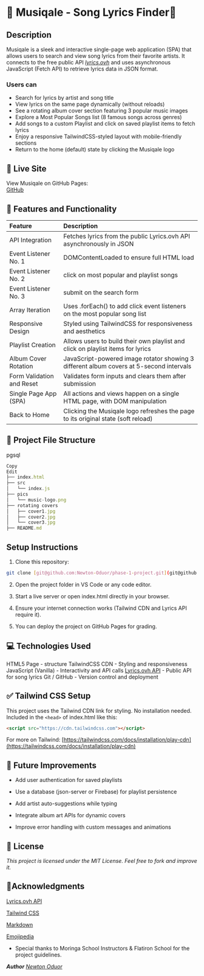 # 🎵 Musiqale - Song Lyrics Finder🎵

## Description

Musiqale is a sleek and interactive single-page web application (SPA) that allows users to search and view song lyrics from their favorite artists. It connects to the free public API *[lyrics.ovh](https://api.lyrics.ovh/v1/)* and uses asynchronous JavaScript (Fetch API) to retrieve lyrics data in JSON format.

### Users can

* Search for lyrics by artist and song title
* View lyrics on the same page dynamically (without reloads)
* See a rotating album cover section featuring 3 popular music images
* Explore a Most Popular Songs list (8 famous songs across genres)
* Add songs to a custom Playlist and click on saved playlist items to fetch lyrics
* Enjoy a responsive TailwindCSS-styled layout with mobile-friendly sections
* Return to the home (default) state by clicking the Musiqale logo

## 🚀 Live Site

View Musiqale on GitHub Pages:  
[GitHub](https://github.com/Newton-Oduor/phase-1-project)

## 🎯 Features and Functionality

|Feature|Description|
|:------|:----------|
| API Integration | Fetches lyrics from the public Lyrics.ovh API asynchronously in JSON |
|Event Listener No. 1|DOMContentLoaded to ensure full HTML load|
|Event Listener No. 2|click on most popular and playlist songs|
|Event Listener No. 3|submit on the search form|
|Array Iteration|Uses .forEach() to add click event listeners on the most popular song list|
|Responsive Design|Styled using TailwindCSS for responsiveness and aesthetics|
|Playlist Creation|Allows users to build their own playlist and click on playlist items for lyrics|
|Album Cover Rotation|JavaScript-powered image rotator showing 3 different album covers at 5-second intervals|
|Form Validation and Reset|Validates form inputs and clears them after submission|
|Single Page App (SPA)|All actions and views happen on a single HTML page, with DOM manipulation|
|Back to Home|Clicking the Musiqale logo refreshes the page to its original state (soft reload)|

## 🧱 Project File Structure

pgsql

```javascript
Copy
Edit
├── index.html
├── src
│   └── index.js
├── pics
│   └── music-logo.png
├── rotating covers
│   ├── cover1.jpg
│   ├── cover2.jpg
│   └── cover3.jpg
├── README.md
```

## Setup Instructions

1. Clone this repository:

```bash
git clone [git@github.com:Newton-Oduor/phase-1-project.git](git@github.com:Newton-Oduor/phase-1-project.git)
```

2. Open the project folder in VS Code or any code editor.

3. Start a live server or open index.html directly in your browser.

4. Ensure your internet connection works (Tailwind CDN and Lyrics API require it).

5. You can deploy the project on GitHub Pages for grading.

## 💻 Technologies Used

HTML5 Page - structure
TailwindCSS CDN - Styling and responsiveness
JavaScript (Vanilla) - Interactivity and API calls
[Lyrics.ovh API](https://api.lyrics.ovh/v1/) - Public API for song lyrics
Git / GitHub - Version control and deployment

## ✅ Tailwind CSS Setup

This project uses the Tailwind CDN link for styling.
No installation needed. Included in the `<head>` of index.html like this:

```html
<script src="https://cdn.tailwindcss.com"></script>
```

For more on Tailwind:
[https://tailwindcss.com/docs/installation/play-cdn](https://tailwindcss.com/docs/installation/play-cdn)

## 📌 Future Improvements

* Add user authentication for saved playlists

* Use a database (json-server or Firebase) for playlist persistence

* Add artist auto-suggestions while typing

* Integrate album art APIs for dynamic covers

* Improve error handling with custom messages and animations

## 📜 License

*This project is licensed under the MIT License.
Feel free to fork and improve it.*

## 📝Acknowledgments

[Lyrics.ovh API](https://api.lyrics.ovh/v1/)

[Tailwind CSS](https://cdn.tailwindcss.com)

[Markdown](https://www.markdownguide.org/)

[Emojipedia](https://emojipedia.org/)

* Special thanks to Moringa School Instructors & Flatiron School for the project guidelines.

_**Author**_
[*Newton Oduor*](https://github.com/Newton-Oduor)
